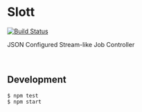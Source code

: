# Slott 

[![Build Status](https://travis-ci.org/1ambda/slott.svg?branch=master)](https://travis-ci.org/1ambda/slott)

JSON Configured Stream-like Job Controller

<br/>

## Development


```
$ npm test
$ npm start
```
